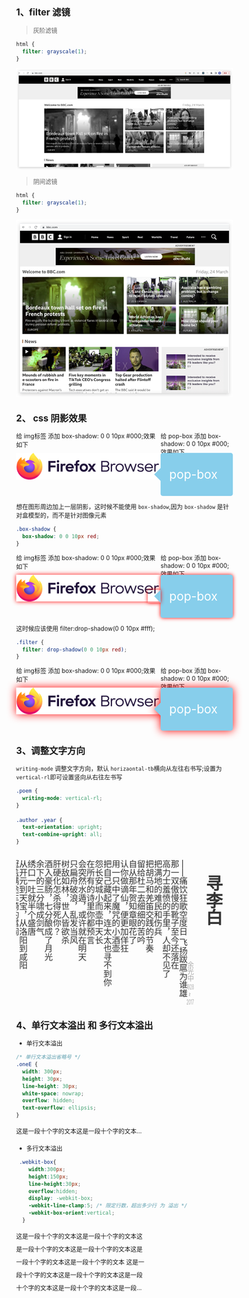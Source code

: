 ## 1、filter 滤镜

> 灰阶滤镜

```css
html {
  filter: grayscale(1);
}
```

<img src="../.vuepress/public/img/灰白滤镜.png" />

> 阴间滤镜

```css
html {
  filter: grayscale(1);
}
```

<img src="../.vuepress/public/img/阴间滤镜.png" />

## 2、 css 阴影效果

<html lang="en">
<head>
  <meta charset="UTF-8">
  <meta http-equiv="X-UA-Compatible" content="IE=edge">
  <meta name="viewport" content="width=device-width, initial-scale=1.0">
</head>
<style>
  .flex-wrap{width:100%;display:flex;justify-content:space-between;}
  .flex-item2{flex:2;}
  .flex-item{flex:1;}
  .box-shadow{
    box-shadow:0 0 10px red;
  }
  .box-shadow::before{
    box-shadow:0 0 10px red;
  }
  .filter{
    filter:drop-shadow(0 0 10px red)
  }
  .pop-box{
    position:relative;
    font-size:2em;
    line-height:100px;
    padding-left:20px;
    border-radius:5px;
    color:#fff;
    background:skyblue;
  }
  .pop-box::before{
    position:absolute;
    width:0px;
    height:0px;
    border-width:15px;
    border-style:solid;
    border-color:transparent skyblue transparent transparent;
    content:'';
    top:50%;
    left:-15px;
    transform:translate(-50%,-50%);
  }
</style>
<body>
  <div class="flex-wrap">
    <div class="flex-item2">
      <div style="height:50px;"> 给 img标签 添加 box-shadow: 0 0 10px #000;效果如下 </div>
      <img src="../.vuepress/public/img/frontend/firefoxlogo.svg" alt="" />
    </div>
     <div class="flex-item">
      <div style="height:50px;"> 给 pop-box 添加 box-shadow: 0 0 10px #000;效果如下 </div>
      <div class="pop-box">pop-box</div>
     </div>
  </div>
</body>
</html>

想在图形周边加上一层阴影，这时候不能使用 `box-shadow`,因为 `box-shadow` 是针对盒模型的，而不是针对图像元素

```css
.box-shadow {
  box-shadow: 0 0 10px red;
}
```

<html lang="en">
<head>
  <meta charset="UTF-8">
  <meta http-equiv="X-UA-Compatible" content="IE=edge">
  <meta name="viewport" content="width=device-width, initial-scale=1.0">
</head>
<body>
  <div class="flex-wrap">
    <div class="flex-item2">
      <div style="height:50px;"> 给 img标签 添加 box-shadow: 0 0 10px #000;效果如下 </div>
      <img class="box-shadow" src="../.vuepress/public/img/frontend/firefoxlogo.svg" alt="" />
    </div>
     <div class="flex-item">
      <div style="height:50px;"> 给 pop-box 添加 box-shadow: 0 0 10px #000;效果如下 </div>
      <div class="pop-box box-shadow">pop-box</div>
     </div>
  </div>
</body>
</html>

这时候应该使用 filter:drop-shadow(0 0 10px #fff);

```css
.filter {
  filter: drop-shadow(0 0 10px red);
}
```

<html lang="en">
<head>
  <meta charset="UTF-8">
  <meta http-equiv="X-UA-Compatible" content="IE=edge">
  <meta name="viewport" content="width=device-width, initial-scale=1.0">
</head>
<body>
  <div class="flex-wrap">
    <div class="flex-item2">
      <div style="height:50px;"> 给 img标签 添加 box-shadow: 0 0 10px #000;效果如下 </div>
      <img class="filter" src="../.vuepress/public/img/frontend/firefoxlogo.svg" alt="" />
    </div>
     <div class="flex-item">
      <div style="height:50px;"> 给 pop-box 添加 box-shadow: 0 0 10px #000;效果如下 </div>
      <div class="pop-box filter">pop-box</div>
     </div>
  </div>
</body>
</html>

## 3、调整文字方向

`writing-mode` 调整文字方向，默认 `horizaontal-tb`横向从左往右书写;设置为 `vertical-rl`即可设置竖向从右往左书写

```css
.poem {
  writing-mode: vertical-rl;
}

.author .year {
  text-orientation: upright;
  text-combine-upright: all;
}
```

<html lang="en">
<head>
  <meta charset="UTF-8">
  <meta http-equiv="X-UA-Compatible" content="IE=edge">
  <meta name="viewport" content="width=device-width, initial-scale=1.0">
</head>
<style>
  .poem{
    color:#333;font-size:1.4em;writing-mode:vertical-rl;
      width:100%;
      overflow:auto;
      line-height:1;
    }
  .author{
    color:#aaa;
    font-size:0.8em;
    text-align:end;
  }
  .author .year{
  text-orientation:upright;
  text-combine-upright:all
}
</style>
<body>
 <div class="poem">
 <h1>寻李白</h1>
 <div class="author">
  <span>余光中</span>
  <span class="year">1928</span>
  <span>~</span>
  <span class="year">2017</span>
 </div>
 <p>——痛饮狂歌空度日 飞扬跋扈为谁雄</p>
<p>那一双傲慢的靴子至今还落在</p>
<p>高力士羞愤的手里，人却不见了</p>
<p>把满地的难民和伤兵</p>
<p>把胡马和羌笛交践的节奏</p>
<p>留给杜二去细细的苦吟</p>
<p>自从那年贺知章眼花了</p>
<p>认你做谪仙，便更加佯狂</p>
<p>用一只中了魔咒的小酒壶</p>
<p>把自己藏起来，连太太也寻不到你</p>
<p>怨长安城小而壶中天长</p>
<p>在所有的诗里你都预言</p>
<p>会突然水遁，或许就在明天</p>
<p>只扁舟破浪，乱发当风</p>
<p>树敌如林，世人皆欲杀</p>
<p>肝硬化怎杀得死你？</p>
<p>酒入豪肠，七分酿成了月光</p>
<p>余下的三分啸成剑气</p>
<p>绣口一吐就半个盛唐</p>
<p>从开元到天宝，从洛阳到咸阳</p>
<p>冠盖满途车骑的嚣闹</p>
<p>不及千年后你的一首</p>
<p>水晶绝句轻叩我额头</p>
<p>当地一弹挑起的回音</p>
<p>一贬世上已经够落魄</p>
<p>再放夜郎母乃太难堪</p>
<p>至今成谜是你的籍贯</p>
<p>陇西或山东，青莲乡或碎叶城</p>
<p>不如归去归哪个故乡？</p>
<p>凡你醉处，你说过，皆非他乡</p>
<p>失踪，是天才唯一的下场</p>
<p>身后事，究竟你遁向何处？</p>
<p>猿啼不住，杜二也苦劝你不住</p>
<p>一回头囚窗下竟已白头</p>
<p>七仙，五友，都救不了你了</p>
<p>匡山给雾锁了，无路可入</p>
<p>仍炉火示纯青，就半粒丹砂</p>
<p>怎追蹑葛洪袖里的流霞？</p>
<p>樽中月影，或许那才是你故乡</p>
<p>常得你一生痴痴地仰望？</p>
<p>而无论出门向西哭，向东哭</p>
<p>长安却早已陷落</p>
<p>二十四万里的归程</p>
<p>也不必惊动大鹏了，也无须招鹤</p>
<p>只消把酒杯向半空一扔</p>
<p>便旋成一只霍霍的飞碟</p>
<p>诡绿的闪光愈转愈快</p>
<p>接你回传说里去</p>
 </div>
</body>
</html>

## 4、单行文本溢出 和 多行文本溢出

- 单行文本溢出

```css
/* 单行文本溢出省略号 */
.oneE {
  width: 300px;
  height: 30px;
  line-height: 30px;
  white-space: nowrap;
  overflow: hidden;
  text-overflow: ellipsis;
}
```

<style>
  .oneE{
    width:300px;
    height:30px;
    line-height:30px;
    white-space:nowrap;
    overflow:hidden;
      text-overflow: ellipsis;
  }
</style>
<div class="oneE">这是一段十个字的文本这是一段十个字的文本这是一段十个字的文本</div>


- 多行文本溢出

```css
 .webkit-box{
    width:300px;
    height:150px;
    line-height:30px;
    overflow:hidden;
    display: -webkit-box;
    -webkit-line-clamp:5; /* 限定行数，超出多少行 为 溢出 */
    -webkit-box-orient:vertical;
  }
```
<style>
  .webkit-box{
    width:300px;
    height:150px;
    line-height:30px;
    overflow:hidden;
    display: -webkit-box;
    -webkit-line-clamp:5; /* 限定行数，超出多少行 为 溢出 */
    -webkit-box-orient:vertical;
  }
</style>
<div class="webkit-box">这是一段十个字的文本这是一段十个字的文本这是一段十个字的文本这是一段十个字的文本这是一段十个字的文本这是一段十个字的文本
这是一段十个字的文本这是一段十个字的文本这是一段十个字的文本这是一段十个字的文本这是一段十个字的文本这是一段十个字的文本这是一段十个字的文本这是一段十个字的文本这是一段十个字的文本这是一段十个字的文本这是一段十个字的文本这是一段十个字的文本这是一段十个字的文本这是一段十个字的文本这是一段十个字的文本这是一段十个字的文本这是一段十个字的文本这是一段十个字的文本这是一段十个字的文本这是一段十个字的文本这是一段十个字的文本</div>


<Vssue title="Vssue Demo" />
